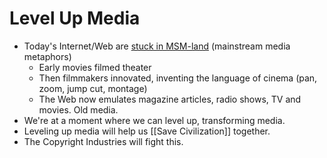 # Level Up Media

- Today's Internet/Web are [stuck in MSM-land](https://youtube.com/shorts/yT0r6D1h_iQ?feature=share) (mainstream media metaphors)
	- Early movies filmed theater
	- Then filmmakers innovated, inventing the language of cinema (pan, zoom, jump cut, montage)
	- The Web now emulates magazine articles, radio shows, TV and movies. Old media. 
- We're at a moment where we can level up, transforming media.
- Leveling up media will help us [[Save Civilization]] together.
- The Copyright Industries will fight this.
